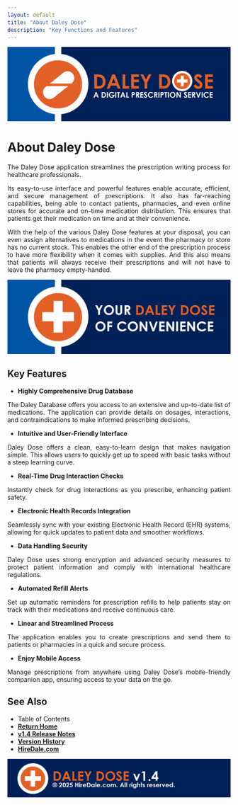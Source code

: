 ```yaml
---
layout: default
title: "About Daley Dose"
description: "Key Functions and Features"
---
```


[![Header](/images/daley-dose-main-banner.png)](https://hiredale.github.io/daleydose/)

# **About Daley Dose**

<p style="text-align: justify;">
The Daley Dose application streamlines the prescription writing process for healthcare professionals.
</p>

<p style="text-align: justify;">
Its easy-to-use interface and powerful features enable accurate, efficient, and secure management of prescriptions. It also has far-reaching capabilities, being able to contact patients, pharmacies, and even online stores for accurate and on-time medication distribution. This ensures that patients get their medication on time and at their convenience.
</p>

<p style="text-align: justify;">
With the help of the various Daley Dose features at your disposal, you can even assign alternatives to medications in the event the pharmacy or store has no current stock. This enables the other end of the prescription process to have more flexibility when it comes with supplies. And this also means that patients will always receive their prescriptions and will not have to leave the pharmacy empty-handed.
</p>

![Slogan](/images/daley-dose-banner-2.png)

## **Key Features**

- **Highly Comprehensive Drug Database**

<p style="text-align: justify;">  
  The Daley Database offers you access to an extensive and up-to-date list of medications. The application can provide details on dosages, interactions, and contraindications to make informed prescribing decisions. 
</p>

- **Intuitive and User-Friendly Interface**

<p style="text-align: justify;">  
  Daley Dose offers a clean, easy-to-learn design that makes navigation simple. This allows users to quickly get up to speed with basic tasks without a steep learning curve. 
</p>

- **Real-Time Drug Interaction Checks**

<p style="text-align: justify;">  
  Instantly check for drug interactions as you prescribe, enhancing patient safety. 
</p>

- **Electronic Health Records Integration**

<p style="text-align: justify;">  
  Seamlessly sync with your existing Electronic Health Record (EHR) systems, allowing for quick updates to patient data and smoother workflows. 
</p>

- **Data Handling Security**

<p style="text-align: justify;">  
  Daley Dose uses strong encryption and advanced security measures to protect patient information and comply with international healthcare regulations. 
</p>

- **Automated Refill Alerts**

<p style="text-align: justify;">  
  Set up automatic reminders for prescription refills to help patients stay on track with their medications and receive continuous care. 
</p>

- **Linear and Streamlined Process**

<p style="text-align: justify;">  
  The application enables you to create prescriptions and send them to patients or pharmacies in a quick and secure process. 
</p>

- **Enjoy Mobile Access**

<p style="text-align: justify;">  
  Manage prescriptions from anywhere using Daley Dose’s mobile-friendly companion app, ensuring access to your data on the go. 
</p>

## **See Also**

- Table of Contents
- [**Return Home**](https://hiredale.github.io/daleydose/)
- [**v1.4 Release Notes**](/daleydose/release-notes-v1.4)
- [**Version History**](/daleydose/version-history)
- [**HireDale.com**](https://hiredale.github.io)

![Footer](/images/daley-dose-footer.png)

